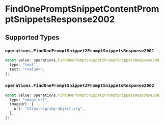 # FindOnePromptSnippetContentPromptSnippetsResponse2002


## Supported Types

### `operations.FindOnePromptSnippet2PromptSnippetsResponse2001`

```typescript
const value: operations.FindOnePromptSnippet2PromptSnippetsResponse2001 = {
  type: "text",
  text: "<value>",
};
```

### `operations.FindOnePromptSnippet2PromptSnippetsResponse2002`

```typescript
const value: operations.FindOnePromptSnippet2PromptSnippetsResponse2002 = {
  type: "image_url",
  imageUrl: {
    url: "https://grimy-object.org",
  },
};
```


